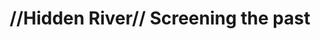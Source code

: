 ---
pid: llb41
title: "//Hidden River// Screening the past"
location_transcription: Schuylkill River
coordinates: "[-75.20950556848, 39.930438832566]"
zipcode: 
gen_neighborhood: 
neighborhood: 
outside_phl: 
age: 
age_range: 
instagram: 
image_file_name: llb_41.jpg
proposal_transcription: 
topic: History
topic_summary: 0, 0
type: Projection,Image
keywords_other: 
credit: 
image_labels: 
twitter: 
facebook: 
permalink: "/monuments/llb41/"
layout: item-page
---